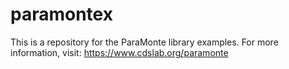 # paramontex
This is a repository for the ParaMonte library examples. For more information, visit: https://www.cdslab.org/paramonte
